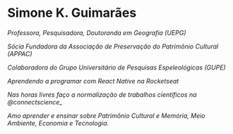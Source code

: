 <h1>Simone K. Guimarães

<h6>Professora, Pesquisadora, Doutoranda em Geografia (UEPG)

Sócia Fundadora da Associação de Preservação do Patrimônio Cultural (APPAC)

Colaboradora do Grupo Universitário de Pesquisas Espeleológicas (GUPE)

Aprendendo a programar com React Native na Rocketseat

Nas horas livres faço a normalização de trabalhos científicos na @connectscience_

Amo aprender e ensinar sobre Patrimônio Cultural e Memória, Meio Ambiente, Economia e Tecnologia.
